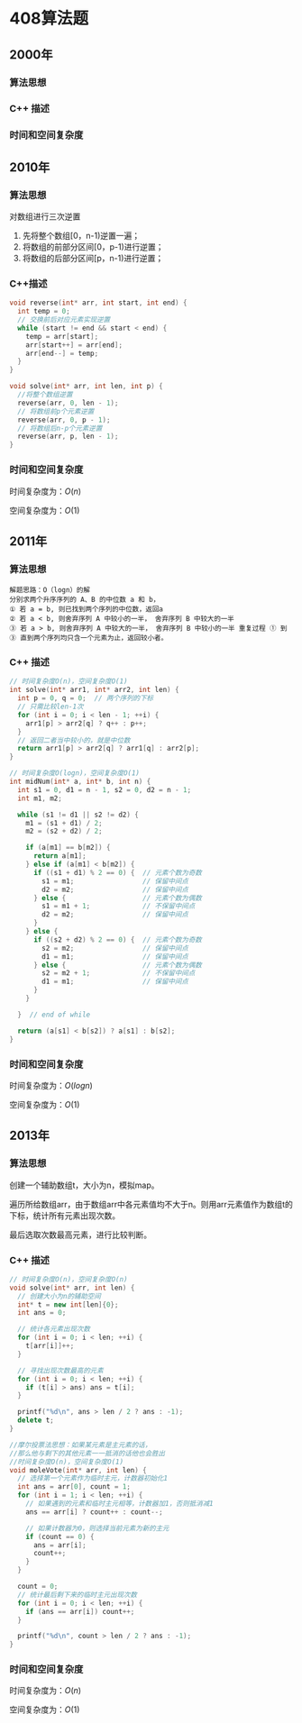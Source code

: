 # 408算法题



## 2000年

### 算法思想



### C++ 描述



### 时间和空间复杂度





## 2010年

### 算法思想

对数组进行三次逆置

1. 先将整个数组[0，n-1)逆置一遍；
2. 将数组的前部分区间[0，p-1)进行逆置；
3. 将数组的后部分区间[p，n-1)进行逆置；

### C++描述

```cpp
void reverse(int* arr, int start, int end) {
  int temp = 0;
  // 交换前后对应元素实现逆置
  while (start != end && start < end) {
    temp = arr[start];
    arr[start++] = arr[end];
    arr[end--] = temp;
  }
}

void solve(int* arr, int len, int p) {
  //将整个数组逆置
  reverse(arr, 0, len - 1);
  // 将数组前p个元素逆置
  reverse(arr, 0, p - 1);
  // 将数组后n-p个元素逆置
  reverse(arr, p, len - 1);
}
```



### 时间和空间复杂度

时间复杂度为：$O(n)$

空间复杂度为：$O(1)$



## 2011年

### 算法思想

```
解题思路：O（logn）的解
分别求两个升序序列的 A、B 的中位数 a 和 b，
① 若 a = b, 则已找到两个序列的中位数，返回a
② 若 a < b, 则舍弃序列 A 中较小的一半， 舍弃序列 B 中较大的一半
③ 若 a > b, 则舍弃序列 A 中较大的一半， 舍弃序列 B 中较小的一半 重复过程 ① 到 ③ 直到两个序列均只含一个元素为止，返回较小者。
```

### C++ 描述

```cpp
// 时间复杂度O(n)，空间复杂度O(1)
int solve(int* arr1, int* arr2, int len) {
  int p = 0, q = 0;  // 两个序列的下标
  // 只需比较len-1次
  for (int i = 0; i < len - 1; ++i) {
    arr1[p] > arr2[q] ? q++ : p++;
  }
  // 返回二者当中较小的，就是中位数
  return arr1[p] > arr2[q] ? arr1[q] : arr2[p];
}
```



```cpp
// 时间复杂度O(logn)，空间复杂度O(1)
int midNum(int* a, int* b, int n) {
  int s1 = 0, d1 = n - 1, s2 = 0, d2 = n - 1;
  int m1, m2;

  while (s1 != d1 || s2 != d2) {
    m1 = (s1 + d1) / 2;
    m2 = (s2 + d2) / 2;

    if (a[m1] == b[m2]) {
      return a[m1];
    } else if (a[m1] < b[m2]) {
      if ((s1 + d1) % 2 == 0) {  // 元素个数为奇数
        s1 = m1;                 // 保留中间点
        d2 = m2;                 // 保留中间点
      } else {                   // 元素个数为偶数
        s1 = m1 + 1;             // 不保留中间点
        d2 = m2;                 // 保留中间点
      }
    } else {
      if ((s2 + d2) % 2 == 0) {  // 元素个数为奇数
        s2 = m2;                 // 保留中间点
        d1 = m1;                 // 保留中间点
      } else {                   // 元素个数为偶数
        s2 = m2 + 1;             // 不保留中间点
        d1 = m1;                 // 保留中间点
      }
    }

  }  // end of while

  return (a[s1] < b[s2]) ? a[s1] : b[s2];
}
```

### 时间和空间复杂度

时间复杂度为：$O(logn)$

空间复杂度为：$O(1)$





## 2013年

### 算法思想

创建一个辅助数组t，大小为n，模拟map。

遍历所给数组arr，由于数组arr中各元素值均不大于n。则用arr元素值作为数组t的下标，统计所有元素出现次数。

最后选取次数最高元素，进行比较判断。

### C++ 描述

```cpp
// 时间复杂度O(n)，空间复杂度O(n)
void solve(int* arr, int len) {
  // 创建大小为n的辅助空间
  int* t = new int[len]{0};
  int ans = 0;

  // 统计各元素出现次数
  for (int i = 0; i < len; ++i) {
    t[arr[i]]++;
  }

  // 寻找出现次数最高的元素
  for (int i = 0; i < len; ++i) {
    if (t[i] > ans) ans = t[i];
  }

  printf("%d\n", ans > len / 2 ? ans : -1);
  delete t;
}
```

```cpp
//摩尔投票法思想：如果某元素是主元素的话，
//那么他与剩下的其他元素一一抵消的话他也会胜出
//时间复杂度O(n)，空间复杂度O(1)
void moleVote(int* arr, int len) {
  // 选择第一个元素作为临时主元，计数器初始化1
  int ans = arr[0], count = 1;
  for (int i = 1; i < len; ++i) {
    // 如果遇到的元素和临时主元相等，计数器加1，否则抵消减1
    ans == arr[i] ? count++ : count--;

    // 如果计数器为0，则选择当前元素为新的主元
    if (count == 0) {
      ans = arr[i];
      count++;
    }
  }

  count = 0;
  // 统计最后剩下来的临时主元出现次数
  for (int i = 0; i < len; ++i) {
    if (ans == arr[i]) count++;
  }

  printf("%d\n", count > len / 2 ? ans : -1);
}
```



### 时间和空间复杂度

时间复杂度为：$O(n)$

空间复杂度为：$O(1)$























